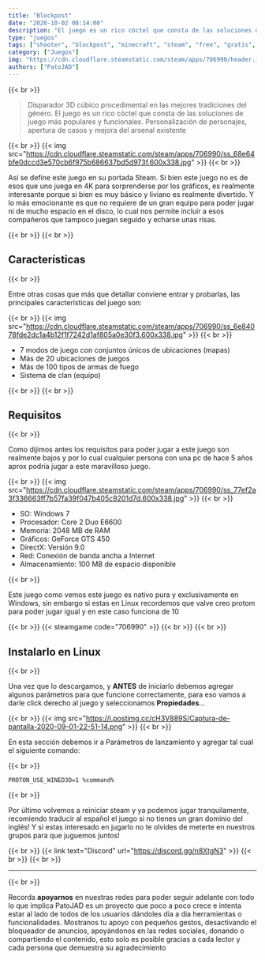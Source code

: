 ```yaml
---
title: "Blockpost"
date: "2020-10-02 08:14:00"
description: "El juego es un rico cóctel que consta de las soluciones de juego más populares y funcionales"
type: "juegos"
tags: ["shooter", "blockpost", "minecraft", "steam", "free", "gratis", "linux", "windows", "proton", "valve"]
category: ["Juegos"]
img: "https://cdn.cloudflare.steamstatic.com/steam/apps/706990/header.jpg"
authors: ["PatoJAD"]
---
```


{{< br >}}

> Disparador 3D cúbico procedimental en las mejores tradiciones del género. El juego es un rico cóctel que consta de las soluciones de juego más populares y funcionales. Personalización de personajes, apertura de casos y mejora del arsenal existente

{{< br >}}
{{< img src="https://cdn.cloudflare.steamstatic.com/steam/apps/706990/ss_68e64bfe0dccd3e570cb6f975b686637bd5d973f.600x338.jpg" >}}
{{< br >}}

Así se define este juego en su portada Steam. Si bien este juego no es de esos que uno juega en 4K para sorprenderse por los gráficos, es realmente interesante porque si bien es muy básico y liviano es realmente divertido. Y lo más emocionante es que no requiere de un gran equipo para poder jugar ni de mucho espacio en el disco, lo cual nos permite incluir a esos compañeros que tampoco juegan seguido y echarse unas risas.

{{< br >}}
{{< br >}}

## Características

{{< br >}}

Entre otras cosas que más que detallar conviene entrar y probarlas, las principales características del juego son:

{{< br >}}
{{< img src="https://cdn.cloudflare.steamstatic.com/steam/apps/706990/ss_6e84078fde2dc1a4b12f1f7242d1af805a0e30f3.600x338.jpg" >}}
{{< br >}}

* 7 modos de juego con conjuntos únicos de ubicaciones (mapas)
* Más de 20 ubicaciones de juegos
* Más de 100 tipos de armas de fuego
* Sistema de clan (equipo)

{{< br >}}
{{< br >}}

## Requisitos

{{< br >}}

Como dijimos antes los requisitos para poder jugar a este juego son realmente bajos y por lo cual cualquier persona con una pc de hace 5 años aprox podría jugar a este maravilloso juego.

{{< br >}}
{{< img src="https://cdn.cloudflare.steamstatic.com/steam/apps/706990/ss_77ef2a3f336663ff7b57fa39f047b405c9201d7d.600x338.jpg" >}}
{{< br >}}

* SO: Windows 7
* Procesador: Core 2 Duo E6600
* Memoria: 2048 MB de RAM
* Gráficos: GeForce GTS 450
* DirectX: Versión 9.0
* Red: Conexión de banda ancha a Internet
* Almacenamiento: 100 MB de espacio disponible

{{< br >}}

Este juego como vemos este juego es nativo pura y exclusivamente en Windows, sin embargo si estas en Linux recordemos que valve creo protom para poder jugar igual y en este caso funciona de 10

{{< br >}}
{{< steamgame code="706990" >}}
{{< br >}}
{{< br >}}

## Instalarlo en Linux

{{< br >}}

Una vez que lo descargamos, y **ANTES** de iniciarlo debemos agregar algunos parámetros para que funcione correctamente, para eso vamos a darle click derecho al juego y seleccionamos **Propiedades**...

{{< br >}}
{{< img src="https://i.postimg.cc/cH3V889S/Captura-de-pantalla-2020-09-01-22-51-14.png" >}}
{{< br >}}

En esta sección debemos ir a Parámetros de lanzamiento y agregar tal cual el siguiente comando:

{{< br >}}

    PROTON_USE_WINED3D=1 %command%

{{< br >}}

Por último volvemos a reiniciar steam y ya podemos jugar tranquilamente, recomiendo traducir al español el juego si no tienes un gran dominio del inglés! Y si estas interesado en jugarlo no te olvides de meterte en nuestros grupos para que juguemos juntos!

{{< br >}}
{{< link text="Discord" url="https://discord.gg/n8XtgN3" >}}
{{< br >}}
{{< br >}}

---

{{< br >}}

Recorda **apoyarnos** en nuestras redes para poder seguir adelante con todo lo que implica PatoJAD es un proyecto que poco a poco crece e intenta estar al lado de todos de los usuarios dándoles dia a dia herramientas o funcionalidades. Mostranos tu apoyo con pequeños gestos, desactivando el bloqueador de anuncios, apoyándonos en las redes sociales, donando o compartiendo el contenido, esto solo es posible gracias a cada lector y cada persona que demuestra su agradecimiento
